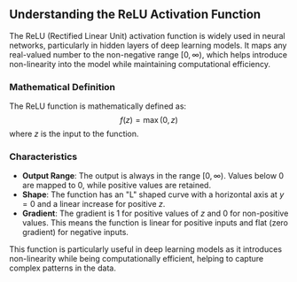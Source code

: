 
## Understanding the ReLU Activation Function

The ReLU (Rectified Linear Unit) activation function is widely used in neural networks, particularly in hidden layers of deep learning models. It maps any real-valued number to the non-negative range $[0, \infty)$, which helps introduce non-linearity into the model while maintaining computational efficiency.

### Mathematical Definition
The ReLU function is mathematically defined as:
$$
f(z) = \max(0, z)
$$
where $z$ is the input to the function.

### Characteristics
- **Output Range**: The output is always in the range $[0, \infty)$. Values below 0 are mapped to 0, while positive values are retained.
- **Shape**: The function has an "L" shaped curve with a horizontal axis at $y = 0$ and a linear increase for positive $z$.
- **Gradient**: The gradient is 1 for positive values of $z$ and 0 for non-positive values. This means the function is linear for positive inputs and flat (zero gradient) for negative inputs.

This function is particularly useful in deep learning models as it introduces non-linearity while being computationally efficient, helping to capture complex patterns in the data.
